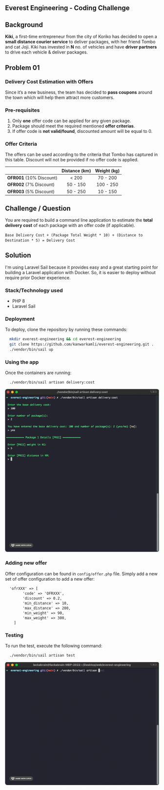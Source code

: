 ## Everest Engineering - Coding Challenge

## Background

**Kiki**, a first-time entrepreneur from the city of Koriko has decided to open a **small distance courier service** to deliver packages, with her friend Tombo and cat Joji.
Kiki has invested in **N** no. of vehicles and have **driver partners** to drive each vehicle & deliver packages.

## Problem 01
### Delivery Cost Estimation with Offers

Since it’s a new business, the team has decided to **pass coupons** around the town which will help them attract more customers.

### Pre-requisites
1. Only **one** offer code can be applied for any given package.
2. Package should meet the required mentioned **offer criterias**.
3. If offer code is **not valid/found**, discounted amount will be equal to 0.

### Offer Criteria
The offers can be used according to the criteria that Tombo has captured in this table. Discount will not be provided if no offer code is applied.

|                           | Distance (km) | Weight (kg) |
|---------------------------|:-------------:|:-----------:|
| **OFR001** (10% Discount) |     < 200     |  70 - 200   |
| **OFR002** (7% Discount)  |   50 - 150    |  100 - 250  |
| **OFR003** (5% Discount)  |   50 - 250    |  10 - 150   |

## Challenge / Question

You are required to build a command line application to estimate the **total delivery cost** of each package with an offer code (if applicable).

`Base Delivery Cost + (Package Total Weight * 10) + (Distance to Destination * 5) = Delivery Cost`

## Solution

I'm using Laravel Sail because it provides easy and a great starting point for building a Laravel application with Docker. So, it is easier to deploy without require prior Docker experience.

### Stack/Technology used
- PHP 8
- Laravel Sail

### Deployment

To deploy, clone the repository by running these commands:

```bash
  mkdir everest-engineering && cd everest-engineering
  git clone https://github.com/kanwarkamli/everest-engineering.git .
  ./vendor/bin/sail up
```

### Using the app

Once the containers are running:

```bash
  ./vendor/bin/sail artisan delivery:cost
```

![delivery:cost 1](readme/app-1.gif)

### Adding new offer

Offer configuration can be found in `config/offer.php` file. Simply add a new set of offer configuration to add a new offer:

```
  'ofrXXX' => [
        'code' => 'OFRXXX',
        'discount' => 0.2,
        'min_distance' => 10,
        'max_distance' => 200,
        'min_weight' => 90,
        'max_weight' => 300,
    ]
```

### Testing
To run the test, execute the following command:

```bash
  ./vendor/bin/sail artisan test
```

![artisan test](readme/readme-test.gif)